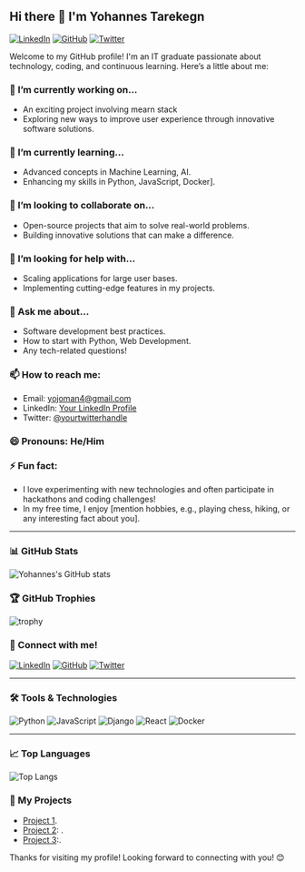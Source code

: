 ## Hi there 👋 I'm Yohannes Tarekegn

[![LinkedIn](https://img.shields.io/badge/LinkedIn-Connect-blue)](https://www.linkedin.com/in/yourlinkedinprofile/)
[![GitHub](https://img.shields.io/badge/GitHub-Follow-lightgrey)](https://github.com/yojoman4)
[![Twitter](https://img.shields.io/badge/Twitter-Follow-blue)](https://twitter.com/yourtwitterhandle)

Welcome to my GitHub profile! I'm an IT graduate passionate about technology, coding, and continuous learning. Here’s a little about me:

### 🔭 I’m currently working on...
- An exciting project involving mearn stack 
- Exploring new ways to improve user experience through innovative software solutions.

### 🌱 I’m currently learning...
- Advanced concepts in  Machine Learning, AI.
- Enhancing my skills in  Python, JavaScript, Docker].

### 👯 I’m looking to collaborate on...
- Open-source projects that aim to solve real-world problems.
- Building innovative solutions that can make a difference.

### 🤔 I’m looking for help with...
- Scaling applications for large user bases.
- Implementing cutting-edge features in my projects.

### 💬 Ask me about...
- Software development best practices.
- How to start with  Python, Web Development.
- Any tech-related questions!

### 📫 How to reach me:
- Email: [yojoman4@gmail.com](mailto:yojoman4@gmail.com)
- LinkedIn: [Your LinkedIn Profile](https://www.[linkedin.com/in/yourlinkedinprofile/](https://www.linkedin.com/in/yohannes-tarekegn-11ab91287?lipi=urn%3Ali%3Apage%3Ad_flagship3_profile_view_base_contact_details%3BOY0zZoylQUaI1AmmGSB6hA%3D%3D))
- Twitter: [@yourtwitterhandle](https://twitter.com/yourtwitterhandle)

### 😄 Pronouns: He/Him

### ⚡ Fun fact:
- I love experimenting with new technologies and often participate in hackathons and coding challenges!
- In my free time, I enjoy [mention hobbies, e.g., playing chess, hiking, or any interesting fact about you].

---

### 📊 GitHub Stats
![Yohannes's GitHub stats](https://github-readme-stats.vercel.app/api?username=yojoman4&show_icons=true&theme=radical)

### 🏆 GitHub Trophies
![trophy](https://github-profile-trophy.vercel.app/?username=yojoman4&theme=onedark)

### 🔗 Connect with me!
[![LinkedIn](https://img.shields.io/badge/LinkedIn-Connect-blue)](https://www.linkedin.com/in/yourlinkedinprofile/)
[![GitHub](https://img.shields.io/badge/GitHub-Follow-lightgrey)](https://github.com/yojoman4)
[![Twitter](https://img.shields.io/badge/Twitter-Follow-blue)](https://twitter.com/yourtwitterhandle)

---

### 🛠️ Tools & Technologies
![Python](https://img.shields.io/badge/Python-3776AB?style=for-the-badge&logo=python&logoColor=white)
![JavaScript](https://img.shields.io/badge/JavaScript-F7DF1E?style=for-the-badge&logo=javascript&logoColor=black)
![Django](https://img.shields.io/badge/Django-092E20?style=for-the-badge&logo=django&logoColor=white)
![React](https://img.shields.io/badge/React-20232A?style=for-the-badge&logo=react&logoColor=61DAFB)
![Docker](https://img.shields.io/badge/Docker-2496ED?style=for-the-badge&logo=docker&logoColor=white)

---

### 📈 Top Languages
![Top Langs](https://github-readme-stats.vercel.app/api/top-langs/?username=yojoman4&layout=compact&theme=radical)

### 🚀 My Projects
- [Project 1](https://github.com/yojoman4/project1).
- [Project 2](https://github.com/yojoman4/project2): .
- [Project 3](https://github.com/yojoman4/project3):.

Thanks for visiting my profile! Looking forward to connecting with you! 😊
